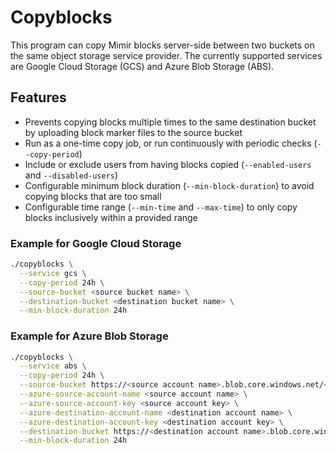 # Copyblocks

This program can copy Mimir blocks server-side between two buckets on the same object storage service provider.
The currently supported services are Google Cloud Storage (GCS) and Azure Blob Storage (ABS).

## Features

- Prevents copying blocks multiple times to the same destination bucket by uploading block marker files to the source bucket
- Run as a one-time copy job, or run continuously with periodic checks (`--copy-period`)
- Include or exclude users from having blocks copied (`--enabled-users` and `--disabled-users`)
- Configurable minimum block duration (`--min-block-duration`) to avoid copying blocks that are too small
- Configurable time range (`--min-time` and `--max-time`) to only copy blocks inclusively within a provided range

### Example for Google Cloud Storage

```bash
./copyblocks \
  --service gcs \
  --copy-period 24h \
  --source-bucket <source bucket name> \
  --destination-bucket <destination bucket name> \
  --min-block-duration 24h
```

### Example for Azure Blob Storage

```bash
./copyblocks \
  --service abs \
  --copy-period 24h \
  --source-bucket https://<source account name>.blob.core.windows.net/<source bucket name> \
  --azure-source-account-name <source account name> \
  --azure-source-account-key <source account key> \
  --azure-destination-account-name <destination account name> \
  --azure-destination-account-key <destination account key> \
  --destination-bucket https://<destination account name>.blob.core.windows.net/<destination bucket name> \
  --min-block-duration 24h
```
